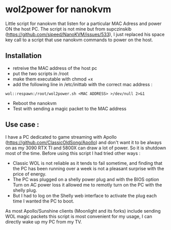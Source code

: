 # wol2power for nanokvm
Little script for nanokvm that listen for a particular MAC Adress and power ON the host PC.
The script is not mine but from supczinskib (https://github.com/sipeed/NanoKVM/issues/533), I just replaced his space key call to a script that use nanokvm commands to power on the host.

## Installation
* retreive the MAC address of the host pc
* put the two scripts in /root
* make them executable with chmod +x
* add the following line in /etc/inittab with the correct mac address :
```
wol::respawn:/root/wol2power.sh <MAC ADDRESS> >/dev/null 2>&1
```
* Reboot the nanokvm
* Test with sending a magic packet to the MAC address

## Use case :
I have a PC dedicated to game streaming with Apollo (https://github.com/ClassicOldSong/Apollo) and don't want it to be always on as my 3090 RTX TI and 5800X can draw a lot of power.
So it is shutdown most of the time.
Before using this script I had tried other ways :
* Classic WOL is not reliable as it tends to fail sometime, and finding that the PC has been running over a week is not a pleasant surprise with the price of energy.
* The PC was plugged on a shelly power plug and with the BIOS option Turn on AC power loss it allowed me to remotly turn on the PC with the shelly plug.
* But I had to log on the Shelly web interface to activate the plug each time I wanted the PC to boot.

As most Apollo/Sunshine clients (Moonlight and its forks) include sending WOL magic packets this script is most convenient for my usage, I can directly wake up my PC from my TV.
